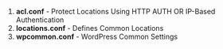 1. **acl.conf** - Protect Locations Using HTTP AUTH OR IP-Based Authentication
1. **locations.conf** - Defines Common Locations
1. **wpcommon.conf** - WordPress Common Settings